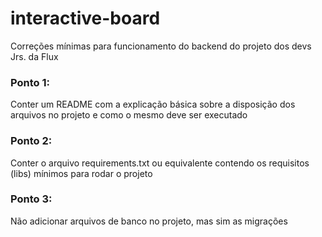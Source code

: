 # interactive-board
Correções mínimas para funcionamento do backend do projeto dos devs Jrs. da Flux


### Ponto 1:
Conter um README com a explicação básica sobre a disposição dos arquivos no projeto e como o mesmo deve ser executado

### Ponto 2:
Conter o arquivo requirements.txt ou equivalente contendo os requisitos (libs) mínimos para rodar o projeto

### Ponto 3:
Não adicionar arquivos de banco no projeto, mas sim as migrações
